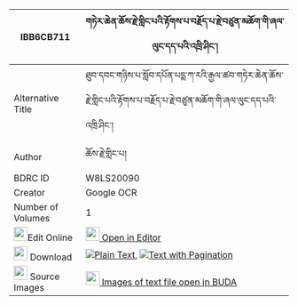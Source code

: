|IBB6CB711|གཏེར་ཆེན་ཆོས་རྗེ་གླིང་པའི་རྟོགས་པ་བརྗོད་པ་རྗེ་བཙུན་མཆོག་གི་ཞལ་ལུང་དད་པའི་འཁྲི་ཤིང་། 
| --- | --- 
|Alternative Title |ཐུབ་དབང་གཉིས་པ་སློབ་དཔོན་པདྨ་ཀ་རའི་རྒྱལ་ཚབ་གཏེར་ཆེན་ཆོས་རྗེ་གླིང་པའི་རྟོགས་པ་བརྗོད་པ་རྗེ་བཙུན་མཆོག་གི་ཞལ་ལུང་དད་པའི་འཁྲི་ཤིང་།
|Author| ཆོས་རྗེ་གླིང་པ།
|BDRC ID | W8LS20090
|Creator | Google OCR
|Number of Volumes| 1
|<img width="25" src="https://img.icons8.com/color/25/000000/edit-property.png">Edit Online| [<img width="25" src="https://avatars.githubusercontent.com/u/45091458?s=200&v=4"> Open in Editor](http://editor.openpecha.org/IBB6CB711)
|<img width="25" src="https://img.icons8.com/fluent/48/000000/download-2.png"/>  Download | [![](https://img.icons8.com/color/20/000000/txt.png)Plain Text](https://github.com/Openpecha/IBB6CB711/releases/download/v1/terchen_choje_lingpa_i_tokpa_j_plain_IBB6CB711.zip), [![](https://img.icons8.com/color/20/000000/txt.png)Text with Pagination](https://github.com/Openpecha/IBB6CB711/releases/download/v1/terchen_choje_lingpa_i_tokpa_j_pages_IBB6CB711.zip)
|<img width="25" src="https://img.icons8.com/plasticine/100/000000/pictures-folder.png"/>  Source Images | [<img width="25" src="https://library.bdrc.io/icons/BUDA-small.svg"> Images of text file open in BUDA](https://library.bdrc.io/show/bdr:W8LS20090)